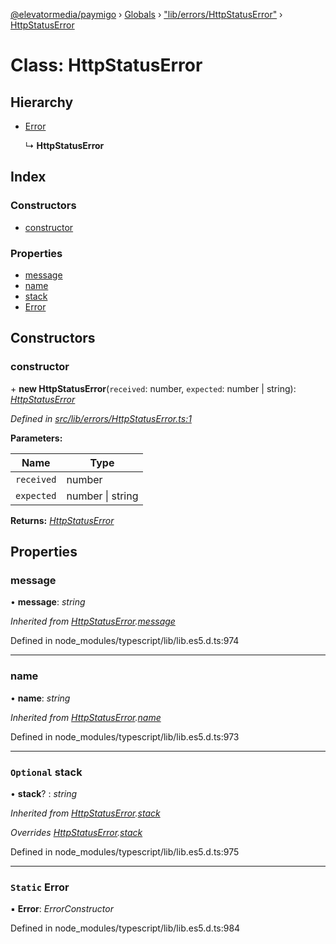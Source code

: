 [@elevatormedia/paymigo](../README.md) › [Globals](../globals.md) › ["lib/errors/HttpStatusError"](../modules/_lib_errors_httpstatuserror_.md) › [HttpStatusError](_lib_errors_httpstatuserror_.httpstatuserror.md)

# Class: HttpStatusError

## Hierarchy

-   [Error](_lib_errors_httpstatuserror_.httpstatuserror.md#static-error)

    ↳ **HttpStatusError**

## Index

### Constructors

-   [constructor](_lib_errors_httpstatuserror_.httpstatuserror.md#constructor)

### Properties

-   [message](_lib_errors_httpstatuserror_.httpstatuserror.md#message)
-   [name](_lib_errors_httpstatuserror_.httpstatuserror.md#name)
-   [stack](_lib_errors_httpstatuserror_.httpstatuserror.md#optional-stack)
-   [Error](_lib_errors_httpstatuserror_.httpstatuserror.md#static-error)

## Constructors

### constructor

\+ **new HttpStatusError**(`received`: number, `expected`: number | string): _[HttpStatusError](_lib_errors_httpstatuserror_.httpstatuserror.md)_

_Defined in [src/lib/errors/HttpStatusError.ts:1](https://github.com/ELEVATORmedia/paymigo/blob/6591146/src/lib/errors/HttpStatusError.ts#L1)_

**Parameters:**

| Name       | Type                 |
| ---------- | -------------------- |
| `received` | number               |
| `expected` | number &#124; string |

**Returns:** _[HttpStatusError](_lib_errors_httpstatuserror_.httpstatuserror.md)_

## Properties

### message

• **message**: _string_

_Inherited from [HttpStatusError](_lib_errors_httpstatuserror_.httpstatuserror.md).[message](_lib_errors_httpstatuserror_.httpstatuserror.md#message)_

Defined in node_modules/typescript/lib/lib.es5.d.ts:974

---

### name

• **name**: _string_

_Inherited from [HttpStatusError](_lib_errors_httpstatuserror_.httpstatuserror.md).[name](_lib_errors_httpstatuserror_.httpstatuserror.md#name)_

Defined in node_modules/typescript/lib/lib.es5.d.ts:973

---

### `Optional` stack

• **stack**? : _string_

_Inherited from [HttpStatusError](_lib_errors_httpstatuserror_.httpstatuserror.md).[stack](_lib_errors_httpstatuserror_.httpstatuserror.md#optional-stack)_

_Overrides [HttpStatusError](_lib_errors_httpstatuserror_.httpstatuserror.md).[stack](_lib_errors_httpstatuserror_.httpstatuserror.md#optional-stack)_

Defined in node_modules/typescript/lib/lib.es5.d.ts:975

---

### `Static` Error

▪ **Error**: _ErrorConstructor_

Defined in node_modules/typescript/lib/lib.es5.d.ts:984

